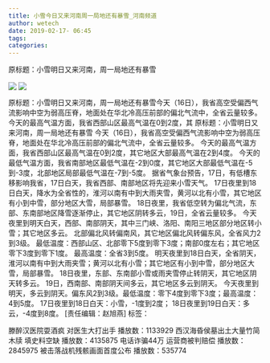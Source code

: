 ```yaml
---
title: 小雪今日又来河南周一局地还有暴雪_河南频道
author: wetech
date: 2019-02-17- 06:45
tags: 
categories: 
---
```

原标题：小雪明日又来河南，周一局地还有暴雪
<!-- more -->
                
<img align="center" border="0" src="http://p3.ifengimg.com/a/2019_08/7abaa815adc6bee_size200_w1440_h1080.jpg" />
                
<img align="center" border="0" src="http://p2.ifengimg.com/a/2016/0810/204c433878d5cf9size1_w16_h16.png" />
            
原标题：小雪明日又来河南，周一局地还有暴雪今天（16日），我省高空受偏西气流影响中空为弱高压脊，地面处在华北冷高压前部的偏北气流中，全省云量较多。今天的最高气温方面，我省西部山区最高气温在0到2度，其
原标题：小雪明日又来河南，周一局地还有暴雪
今天（16日），我省高空受偏西气流影响中空为弱高压脊，地面处在华北冷高压前部的偏北气流中，全省云量较多。
今天的最高气温方面，我省西部山区最高气温在0到2度，其它地区大部最高气温在2到4度。
今天的最低气温方面，我省南部地区最低气温在-2到0度，其它地区大部最低气温在-5到-3度，北部地区局部最低气温在-7到-5度。
据省气象台预告，17日，有低槽东移影响我省，17日白天，我省西部、南部地区将先迎来小雪天气。
17日夜里到18日白天，降水为全省性的，淮河以南有中到大雨夹雪，黄河以北有小雪，其它地区有小到中雪，部分地区大雪，局部暴雪。
18日夜里，我省低空转为偏北气流，东部、东南部地区降雪逐渐停止，其它地区阴转多云，19日，全省云量较多。
今天夜里到明天白天，西部、南部阴天，其中三门峡、洛阳、南阳三地区部分地区转小雪；其它地区多云。
北部偏北风转偏南风，其它地区偏北风转偏东风，全省风力2到3级。
最低温度：西部山区、北部零下5度到零下3度；南部0度左右；其它地区零下3度到零下1度。
最高温度：全省3到5度。
明天夜里到18日白天，全省阴天，淮河以南有中到大雨夹雪；黄河以北有小雪；其它地区有小到中雪，部分地区大雪，局部暴雪。
18日夜里，东部、东南部小雪或雨夹雪停止转阴天，其它地区阴天转多云。
19日，西南部、南部阴天间多云，其它地区多云到阴天。
今天夜里到明天，多云到阴天。偏东风2到3级。最低温度：零下4度到零下3度；最高温度：4到5度。
17日夜里到18日白天：小雪，-1度到2度；
18日夜里到19日白天：多云，-4度到8度。
[责任编辑：赵旭燕]
标签：
 
             
滕醉汉医院耍酒疯 对医生大打出手
播放数：1133929
西汉海昏侯墓出土大量竹简木牍 填史料空缺
播放数：4135875
电话诈骗44万 运营商被判赔偿
播放数：2845975
被击落战机残骸画面首度公布
播放数：535774
